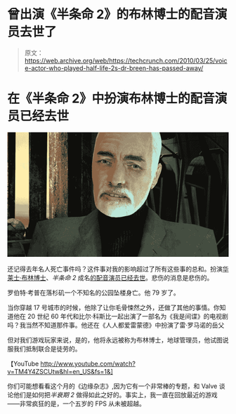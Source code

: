 # 曾出演《半条命 2》的布林博士的配音演员去世了

> 原文：<https://web.archive.org/web/https://techcrunch.com/2010/03/25/voice-actor-who-played-half-life-2s-dr-breen-has-passed-away/>

# 在《半条命 2》中扮演布林博士的配音演员已经去世

[![](img/4688215ad9519fcfeb4923cf4a9cf84e.png "breen")](https://web.archive.org/web/20230323233837/http://www.crunchgear.com/2010/03/25/voice-actor-who-played-half-life-2s-dr-breen-has-passed-away/breen/)

还记得去年名人死亡事件吗？这件事对我的影响超过了所有这些事的总和。扮演[华莱士·布林博士](https://web.archive.org/web/20230323233837/http://half-life.wikia.com/wiki/Wallace_Breen)、*半条命 2* 成名[的配音演员已经去世](https://web.archive.org/web/20230323233837/http://edition.cnn.com/2010/SHOWBIZ/Movies/03/24/obit.robert.culp/index.html)。悲伤的消息是悲伤的。

罗伯特·考普在落杉矶一个不知名的公园坠楼身亡。他 79 岁了。

当你穿越 17 号城市的时候，他除了让你毛骨悚然之外，还做了其他的事情。你知道他在 20 世纪 60 年代和比尔·科斯比一起出演了一部名为《我是间谍》的电视剧吗？我当然不知道那件事。他还在《人人都爱雷蒙德》中扮演了雷·罗马诺的岳父

但对我们游戏玩家来说，是的，他将永远被称为布林博士，地球管理员，他试图说服我们抵制联合是徒劳的。

【YouTube http://www.youtube.com/watch?v=TM4Y4ZSCUtw&hl=en_US&fs=1&]

你们可能想看看这个月的《边缘杂志》,因为它有一个非常棒的专题，和 Valve 谈论他们是如何把*半衰期 2* 做得如此之好的。事实上，我一直在回放最近的游戏——非常疯狂的是，一个五岁的 FPS 从未被超越。